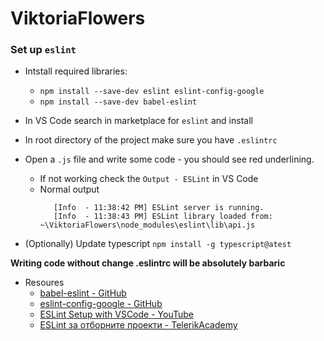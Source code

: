 # ViktoriaFlowers


### Set up `eslint`

* Intstall required libraries:
    * `npm install --save-dev eslint eslint-config-google`
    * `npm install --save-dev babel-eslint `

* In VS Code search in marketplace for `eslint` and install
* In root directory of the project make sure you have `.eslintrc`
* Open a `.js` file and write some code - you should see red underlining.
    * If not working check the `Output - ESLint` in VS Code
    * Normal output
      ```
         [Info  - 11:38:42 PM] ESLint server is running.
         [Info  - 11:38:43 PM] ESLint library loaded from: ~\ViktoriaFlowers\node_modules\eslint\lib\api.js
      ```
* (Optionally) Update typescript `npm install -g typescript@atest`

**Writing code without change .eslintrc will be absolutely barbaric**

* Resoures
    * [babel-eslint - GitHub](https://github.com/babel/babel-eslint)
    * [eslint-config-google - GitHub](https://github.com/google/eslint-config-google)
    * [ESLint Setup with VSCode - YouTube](https://www.youtube.com/watch?v=w3qir73qU58)
    * [ESLint за отборните проекти - TelerikAcademy](http://telerikacademy.com/Forum/Questions/208193/ESLint-%D0%B7%D0%B0-%D0%BE%D1%82%D0%B1%D0%BE%D1%80%D0%BD%D0%B8%D1%82%D0%B5-%D0%BF%D1%80%D0%BE%D0%B5%D0%BA%D1%82%D0%B8-brace-style-%D0%B2%D1%8A%D0%B7%D0%BC%D0%BE%D0%B6%D0%BD%D0%BE%D1%81%D1%82-%D0%B7%D0%B0-%D1%81%D0%B2%D0%BE%D0%B1%D0%BE%D0%B4%D0%B5%D0%BD-%D0%B8%D0%B7%D0%B1%D0%BE%D1%80)
